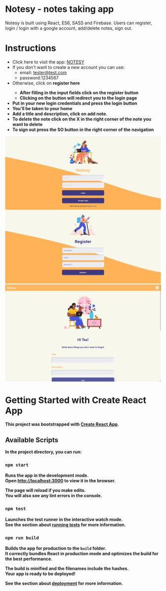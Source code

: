 # Notesy - notes taking app
Notesy is built using React, ES6, SASS and Firebase.
Users can register, login / login with a google account, add/delete notes, sign out.

# Instructions
* Click here to visit the app: <a href="https://notesy-app-tea.herokuapp.com/" >NOTESY</a>
* If you don't want to create a new account you can use: 
  * email: tester@test.com   
  * password:1234567
* Otherwise, click on <b>register here<b>
  * After filling in the input fields click on the register button  
  * Clicking on the button will redirect you to the login page
* Put in your new login credentials and press the login button
* You'll be taken to your home
* Add a title and description, click on add note.
* To delete the note click on the X in the right corner of the note you want to delete
* To sign out press the SO button in the right corner of the navigation

<img src="https://raw.githubusercontent.com/tea-milas/notesy-app/main/src/assets/img/Screenshot_login.png" alt="notesy login"/>
<img src="https://raw.githubusercontent.com/tea-milas/notesy-app/main/src/assets/img/Screenshot_register.png" alt="notesy register"/>
<img src="https://raw.githubusercontent.com/tea-milas/notesy-app/main/src/assets/img/Screenshot_home.png" alt="notesy home"/>

# Getting Started with Create React App

This project was bootstrapped with [Create React App](https://github.com/facebook/create-react-app).

## Available Scripts

In the project directory, you can run:

### `npm start`

Runs the app in the development mode.\
Open [http://localhost:3000](http://localhost:3000) to view it in the browser.

The page will reload if you make edits.\
You will also see any lint errors in the console.

### `npm test`

Launches the test runner in the interactive watch mode.\
See the section about [running tests](https://facebook.github.io/create-react-app/docs/running-tests) for more information.

### `npm run build`

Builds the app for production to the `build` folder.\
It correctly bundles React in production mode and optimizes the build for the best performance.

The build is minified and the filenames include the hashes.\
Your app is ready to be deployed!

See the section about [deployment](https://facebook.github.io/create-react-app/docs/deployment) for more information.


